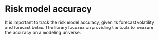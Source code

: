 # Risk model accuracy

It is important to track the risk model accuracy, given its forecast
volatility and forecast betas. The library focuses on providing the
tools to measure the accuracy on a modeling universe.
